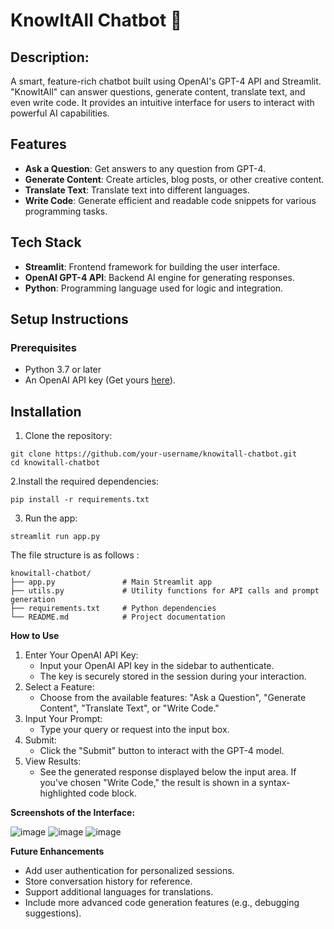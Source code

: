 # KnowItAll Chatbot 🤖

## Description:  
A smart, feature-rich chatbot built using OpenAI's GPT-4 API and Streamlit. "KnowItAll" can answer questions, generate content, translate text, and even write code. It provides an intuitive interface for users to interact with powerful AI capabilities.

## Features
- **Ask a Question**: Get answers to any question from GPT-4.
- **Generate Content**: Create articles, blog posts, or other creative content.
- **Translate Text**: Translate text into different languages.
- **Write Code**: Generate efficient and readable code snippets for various programming tasks.

## Tech Stack
- **Streamlit**: Frontend framework for building the user interface.
- **OpenAI GPT-4 API**: Backend AI engine for generating responses.
- **Python**: Programming language used for logic and integration.

## Setup Instructions
### Prerequisites
- Python 3.7 or later
- An OpenAI API key (Get yours [here](https://platform.openai.com/signup/)).

## Installation
1. Clone the repository:
```
git clone https://github.com/your-username/knowitall-chatbot.git
cd knowitall-chatbot
```

2.Install the required dependencies:
```
pip install -r requirements.txt
```

3. Run the app:
```
streamlit run app.py
```
The file structure is  as follows :
```
knowitall-chatbot/
├── app.py               # Main Streamlit app
├── utils.py             # Utility functions for API calls and prompt generation
├── requirements.txt     # Python dependencies
└── README.md            # Project documentation
```
**How to Use**
1. Enter Your OpenAI API Key:
   - Input your OpenAI API key in the sidebar to authenticate.
   - The key is securely stored in the session during your interaction.
2. Select a Feature:
   - Choose from the available features: "Ask a Question", "Generate Content", "Translate Text", or "Write Code."
3. Input Your Prompt:
   - Type your query or request into the input box.
4. Submit:
   - Click the "Submit" button to interact with the GPT-4 model.
5. View Results:
   - See the generated response displayed below the input area. If you've chosen "Write Code," the result is shown in a syntax-highlighted code block.

**Screenshots of the  Interface:**

![image](https://github.com/user-attachments/assets/8aa0b0ae-206c-4920-8ac2-6af5722246d0)
![image](https://github.com/user-attachments/assets/2381b41b-b031-4f3f-bbb6-2cccb401a3a1)
![image](https://github.com/user-attachments/assets/762ed756-c2de-4827-9f82-20424a30f1bd)

**Future Enhancements**
- Add user authentication for personalized sessions.
- Store conversation history for reference.
- Support additional languages for translations.
- Include more advanced code generation features (e.g., debugging suggestions).
